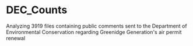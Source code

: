 # DEC_Counts
Analyzing 3919 files containing public comments sent to the Department of Environmental Conservation regarding Greenidge Generation's air permit renewal
